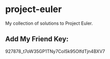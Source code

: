 # project-euler

My collection of solutions to Project Euler.


## Add My Friend Key: 
927878_t7oW35GP1TNy7CoI5k95OlfdTjn4BXV7
